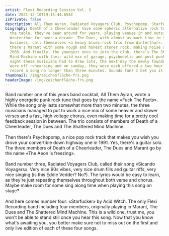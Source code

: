 ```yaml
---
artist: Flexi Recording Session Vol. 3
date: 2021-12-10T19:15:44.654Z
isPrivate: false
description: All Them Ayran, Radiated Voyagers Club, Psychopomp, Starfucker
biography: Death of a Cheerleader have some spheric alternative rock to bring to
  the table, they've been around for years, playing venues in and outside of
  Winterthur for over a decade. The Dues, with almost as much time in the rock
  business, call themselves «a heavy blues-rock trio from Winterthur». Then
  there's Marant with some rough and honest stoner rock, making noise since
  2008. And finally, the youngest ones to join the club, there's The Shattered
  Mind Machine with their wild mix of garage, psychedelic and post punk. One
  night these musicians had to draw lots, the next day the newly founded bands
  were off rehearsing and on sunday, they were each offered a two hour slot to
  record a song no longer than three minutes. Sounds fun? I bet you it was.
thumbnail: /img/zeichenfläche-frs.png
headerImage: /img/zeichenfläche-frs.png
---
```

Band number one of this years band cocktail, All Them Ayran, wrote a highly energetic punk rock tune that goes by the name «Fuck The Facts». While the song only lasts somewhat more than two minutes, the three musicians managed to put to work a nice mix of some heavier and slower verses and a fast, high voltage chorus, even making time for a pretty cool feedback session in between. The trio consists of members of Death of a Cheerleader, The Dues and The Shattered Mind Machine. \
\
Then there's Psychopomp, a nice pop rock track that makes you wish you drove your convertible down highway one in 1991. Yes, there's a guitar solo. The three members of Death of a Cheerleader, The Dues and Marant go by the name «The Aeon is freezing». \
\
Band number three, Radiated Voyagers Club, called their song «Sicando Voyagers». Very nice 90s vibes, very nice drum fills and guitar riffs, very nice singing (is this Eddie Vedder? No?). The lyrics would be easy to learn, as they're just repeating themselves throughout both verse and chorus. Maybe make room for some sing along time when playing this song on stage? \
\
And here comes number four: «Starfucker» by Acid Witch. The only Flexi Recording band including four members, originally playing in Marant, The Dues and The Shattered Mind Machine. This is a wild one, trust me, you won't be able to stand still once you hear this song. Now that you know what's awaiting you, you better make sure not to miss out on the first and only live edition of each of these four songs.